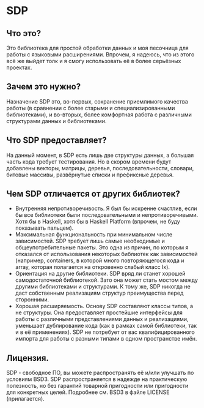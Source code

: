 # SDP

Что это?
--------------------------------------------------------------------------------
Это библиотека для простой обработки данных и моя песочница для работы с
языковыми расширениями. Впрочем, я надеюсь, что из этого всё же выйдет толк и я
смогу использовать её в более серьёзных проектах.

Зачем это нужно?
--------------------------------------------------------------------------------
Назначение SDP это, во-первых, сохранение приемлимого качества работы (в
сравнении с более старыми и специализированными библиотеками), и во-вторых,
более комфортная работа с различными структурами данных и библиотеками.

Что SDP предоставляет?
--------------------------------------------------------------------------------
На данный момент, в SDP есть лишь две структуры данных, а большая часть кода
требует тестирования. Но в скором времени будут добавлены векторы, матрицы,
деревья, последовательности, словари, битовые массивы, развёрнутые списки и
префиксные деревья.

Чем SDP отличается от других библиотек?
--------------------------------------------------------------------------------
* Внутренняя непротиворечивость. Я был бы искренне счастлив, если бы все
библиотеки были последовательными и непротиворечивыми. Хотя бы в Haskell, хотя
бы в Haskell Platform (впрочем, не буду показывать пальцем).
* Максимальная функциональность при минимальном числе зависимостей. SDP требует
лишь самые необходимые и общеупотребительные пакеты. Это одна из причин, по
которым я отказался от использования некоторых библиотек как зависимостей
(например, containers, в которой много повторяющегося кода и array, которая
полагается на откровенно слабый класс Ix).
* Ориентация на другие библиотеки. SDP вряд ли станет хорошей самодостаточной
библиотекой. Зато она может стать мостом между другими библиотеками и
структурами. К тому же, SDP никогда не даст собственным реализациям структур
преимущества перед сторонними.
* Хорошая расширяемость. Основу SDP составляют классы типов, а не структуры.
Она предоставляет простейшие интерфейсы для работы с различными представлениями
данных и реализациями, уменьшает дублирование кода (как в рамках самой
библиотеки, так и в её применениях). SDP не потребует от вас квалифицированного
импорта для работы с разными типами в одном пространстве имён.

Лицензия.
--------------------------------------------------------------------------------
SDP - свободное ПО, вы можете распространять её и/или улучшать по условиям BSD3.
SDP распространяется в надежде на практическую полезность, но без гарантий
товарной пригодности или пригодности для конкретных целей. Подробнее см. BSD3 в
файле LICENSE (прилагается).

